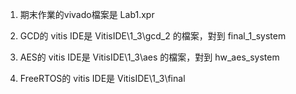 1. 期末作業的vivado檔案是 Lab1.xpr

2. GCD的 vitis IDE是 VitisIDE\1_3\gcd_2 的檔案，對到 final_1_system 

3. AES的 vitis IDE是 VitisIDE\1_3\aes 的檔案，對到 hw_aes_system

4. FreeRTOS的 vitis IDE是 VitisIDE\1_3\final
